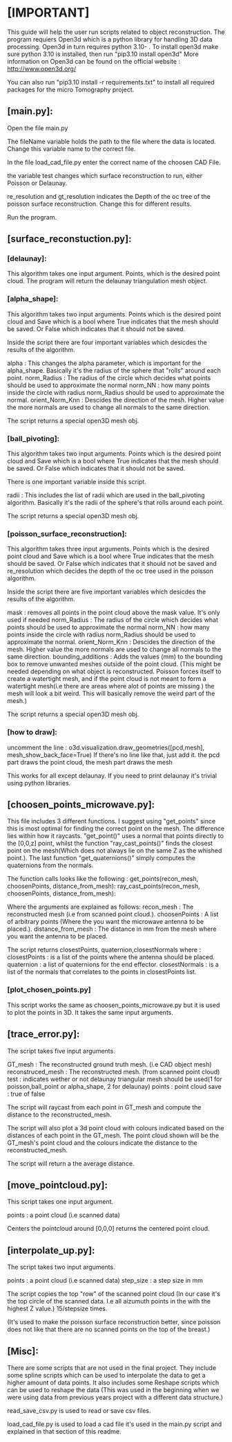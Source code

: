 
# [IMPORTANT] 
This guide will help the user run scripts related to object reconstruction.
The program requiers Open3d which is a python library for handling 3D data processing. 
Open3d in turn requires python 3.10- . To install open3d make sure python 3.10 is installed, then run "pip3.10 install open3d"
More information on Open3d can be found on the official website : http://www.open3d.org/

You can also run "pip3.10 install -r requirements.txt" to install all required packages for the micro Tomography project.

## [main.py]:
Open the file main.py

The fileName variable holds the path to the file where the data is located. 
Change this variable name to the correct file.

In the file load_cad_file.py enter the correct name of the choosen CAD File. 

the variable test changes which surface reconstruction to run, either Poisson or Delaunay.

re_resolution and gt_resolution indicates the Depth of the oc tree of the poisson surface reconstruction. Change this for different results.

Run the program.

## [surface_reconstuction.py]:

### [delaunay]:
This algorithm takes one input argument. 
Points, which is the desired point cloud. 
The program will return the delaunay triangulation mesh object.

### [alpha_shape]:

This algorithm takes two input arguments.
Points which is the desired point cloud and Save which is a bool where True indicates that the mesh should be saved. Or False which indicates that it should not be saved.

Inside the script there are four important variables which desicdes the results of the algorithm.

alpha : This changes the alpha parameter, which is important for the alpha_shape. Basically it's the radius of the sphere that "rolls" around each point.
norm_Radius : The radius of the circle which decides what points should be used to approximate the normal
norm_NN : how many points inside the circle with radius norm_Radius should be used to approximate the normal.
orient_Norm_Knn : Descides the direction of the mesh. Higher value the more normals are used to change all normals to the same direction.

The script returns a special open3D mesh obj.

### [ball_pivoting]:

This algorithm takes two input arguments.
Points which is the desired point cloud and Save which is a bool where True indicates that the mesh should be saved. Or False which indicates that it should not be saved.

There is one important variable inside this script. 

radii : This includes the list of radii which are used in the ball_pivoting algorithm. Basically it's the radii of the sphere's that rolls around each point.

The script returns a special open3D mesh obj.

### [poisson_surface_reconstruction]:

This algorithm takes three input arguments.
Points which is the desired point cloud and Save which is a bool where True indicates that the mesh should be saved. Or False which indicates that it should not be saved and re_resolution which decides the depth of the oc tree used in the poisson algorithm.


Inside the script there are five important variables which desicdes the results of the algorithm.

mask : removes all points in the point cloud above the mask value. It's only used if needed
norm_Radius : The radius of the circle which decides what points should be used to approximate the normal
norm_NN : how many points inside the circle with radius norm_Radius should be used to approximate the normal.
orient_Norm_Knn : Descides the direction of the mesh. Higher value the more normals are used to change all normals to the same direction.
bounding_additions : Adds the values (mm) to the bounding box to remove unwanted meshes outside of the point cloud. (This might be needed depending on what object is reconstructed. Poisson forces itself to create a watertight mesh, and if the point cloud is not meant to form a watertight mesh(i.e there are areas where alot of points are missing ) the mesh will look a bit weird. This will basically remove the weird part of the mesh.)

The script returns a special open3D mesh obj.

### [how to draw]:

uncomment the line : o3d.visualization.draw_geometries([pcd,mesh], mesh_show_back_face=True)
If there's no line like that, just add it. 
the pcd part draws the point cloud, the mesh part draws the mesh

This works for all except delaunay. If you need to print delaunay it's trivial using python libraries.

## [choosen_points_microwave.py]:
This file includes 3 different functions.
I suggest using "get_points" since this is most optimal for finding the correct point on the mesh.
The difference lies within how it raycasts. "get_point()" uses a normal that points directly to the [0,0,z] point, whilst the function "ray_cast_points()" finds the closest point on the mesh(Which does not always lie on the same Z as the whished point.).
The last function "get_quaternions()" simply computes the quaternions from the normals.

The function calls looks like the following : 
get_points(recon_mesh, choosenPoints, distance_from_mesh):
ray_cast_points(recon_mesh, choosenPoints, distance_from_mesh):

Where the arguments are explained as follows:
recon_mesh : The reconstructed mesh (i.e from scanned point cloud.).
choosenPoints : A list of arbitrary points (Where the you want the microwave antenna to be placed.).
distance_from_mesh : The distance in mm from the mesh where you want the antenna to be placed.


The script returns closestPoints, quaternion,closestNormals where : 
closestPoints : is a list of the points where the antenna should be placed. 
quaternion : a list of quaternions for the end effector. 
closestNormals : is a list of the normals that correlates to the points in closestPoints list.

### [plot_chosen_points.py]

This script works the same as choosen_points_microwave.py but it is used to plot the points in 3D.
It takes the same input arguments.

## [trace_error.py]:

The script takes five input arguments.

GT_mesh : The reconstructed ground truth mesh. (i.e CAD object mesh)
reconstruced_mesh : The reconstructed mesh. (from scanned point cloud)
test : indicates wether or not delaunay triangular mesh should be used(1 for poisson,ball_point or alpha_shape, 2 for delaunay)
points : point cloud
save : true of false

The script will raycast from each point in GT_mesh and compute the distance to the reconstructed_mesh.

The script will also plot a 3d point cloud with colours indicated based on the distances of each point in the GT_mesh. 
The point cloud shown will be the GT_mesh's point cloud and the colours indicate the distance to the reconstructed_mesh.

The script will return a the average distance. 






## [move_pointcloud.py]:

This script takes one input argument. 

points : a point cloud (i.e scanned data)

Centers the pointcloud around [0,0,0]
returns the centered point cloud.


## [interpolate_up.py]: 

The script takes two input arguments. 

points : a point cloud (i.e scanned data)
step_size : a step size in mm

The script copies the top "row" of the scanned point cloud (In our case it's the top circle of the scanned data. I.e all aizumuth points in the with the highest Z value.) 15/stepsize times. 

(It's used to make the poisson surface reconstruction better, since poisson does not like that there are no scanned points on the top of the breast.)

## [Misc]:

There are some scripts that are not used in the final project. 
They include some spline scripts which can be used to interpolate the data to get a higher amount of data points.
It also includes some Reshape scripts which can be used to reshape the data (This was used in the beginning when we were using data from previous years project with a different data structure.)

read_save_csv.py is used to read or save csv files.

load_cad_file.py is used to load a cad file it's used in the main.py script and explained in that section of this readme.

